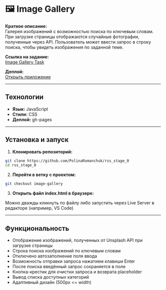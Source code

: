 # 🖼️ Image Gallery

**Краткое описание:**  
Галерея изображений с возможностью поиска по ключевым словам. При загрузке страницы отображаются случайные фотографии, полученные через API. Пользователь может ввести запрос в строку поиска, чтобы увидеть изображения по заданной теме.

**Ссылка на задание:**  
[Image Gallery Task](https://github.com/rolling-scopes-school/tasks/blob/master/tasks/js30%23/js30-5.md)

**Деплой:**  
[Открыть приложение](https://rolling-scopes-school.github.io/polinaromanchuk-JSFEPRESCHOOL2024Q2/image-gallery/)

---

## Технологии

- **Язык:** JavaScript  
- **Стили:** CSS
- **Деплой:** gh-pages

---

## Установка и запуск

1. **Клонировать репозиторий:**

```bash
git clone https://github.com/PolinaRomanchuk/rss_stage_0
cd rss_stage_0
```

2. **Перейти в ветку с проектом:** 
```bash
git checkout image-gallery
 ```

3. **Открыть файл index.html в браузере:**

Можно дважды кликнуть по файлу либо запустить через Live Server в редакторе (например, VS Code)

---

## Функциональность
- Отображение изображений, полученных от Unsplash API при загрузке страницы
- Строка поиска изображений по ключевым словам
- Отключено автозаполнение поля ввода
- Возможность отправки запроса нажатием клавиши Enter
- После поиска введённый запрос сохраняется в поле
- Кнопка-крестик для очистки запроса и возврата placeholder
- Вывод списка доступных категорий
- Адаптивный дизайн (500px <= width) 